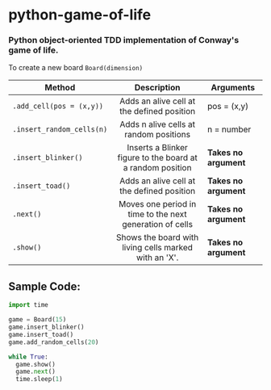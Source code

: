 # python-game-of-life
### Python object-oriented TDD implementation of Conway's game of life.


To create a new board `Board(dimension)`

| Method        | Description           | Arguments  |
| ------------- |:-------------:| ----------|
|`.add_cell(pos = (x,y))`| Adds an alive cell at the defined position| pos = (x,y) |
|`.insert_random_cells(n)`| Adds n alive cells at random positions| n = number |
|`.insert_blinker()`| Inserts a Blinker figure to the board at a random position| **Takes no argument** |
|`.insert_toad()`| Adds an alive cell at the defined position| **Takes no argument** |
|`.next()`| Moves one period in time to the next generation of cells| **Takes no argument** |
|`.show()`| Shows the board with living cells marked with an 'X'.| **Takes no argument** |


## Sample Code:

```python
import time 

game = Board(15)
game.insert_blinker()
game.insert_toad()
game.add_random_cells(20)

while True:
  game.show()
  game.next()
  time.sleep(1)
```
  
